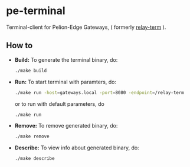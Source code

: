 pe-terminal
===========
Terminal-client for Pelion-Edge Gateways, ( formerly [relay-term](https://github.com/PelionIoT/edge-node-modules/tree/master/relay-term) ).

How to
------
 * **Build:** To generate the terminal binary, do:
    ```bash
    ./make build
    ```

 * **Run:** To start terminal with paramters, do:
    ```bash
    ./make run -host=gateways.local -port=8080 -endpoint=/relay-term
    ```
    or to run with default parameters, do
    ```bash
    ./make run
    ```
 * **Remove:** To remove generated binary, do:
    ```bash
    ./make remove
    ```
 * **Describe:** To view info about generated binary, do:
    ```bash
    ./make describe
    ```